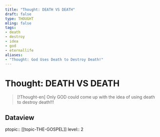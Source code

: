 ```yaml
---
title: "Thought: DEATH VS DEATH"
draft: false
type: THOUGHT
mling: false
tags:
- death
- destroy
- idea
- god
- eternallife
aliases:
- "Thought: God Uses Death to Destroy Death!"
---
```

# Thought: DEATH VS DEATH
> [!Thought-en]
> Only GOD could come up with the idea of using death to destroy death!!!

## Dataview
ptopic:: [[topic-THE-GOSPEL]]
level:: 2
